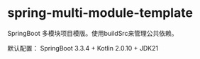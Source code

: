 # spring-multi-module-template
SpringBoot 多模块项目模版。使用buildSrc来管理公共依赖。

默认配置： SpringBoot 3.3.4 + Kotlin 2.0.10 + JDK21

